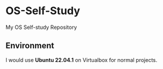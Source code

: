 # OS-Self-Study
My OS Self-study Repository

## Environment
I would use **Ubuntu 22.04.1** on Virtualbox for normal projects.
